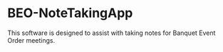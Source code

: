 # BEO-NoteTakingApp
This software is designed to assist with taking notes for Banquet Event Order meetings. 

